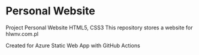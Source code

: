 # Personal Website
Project Personal Website HTML5, CSS3
This repository stores a website for hlwnv.com.pl

Created for Azure Static Web App with GitHub Actions
